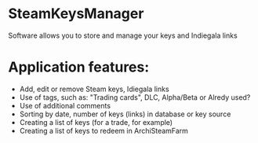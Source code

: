 # SteamKeysManager
Software allows you to store and manage your keys and Indiegala links

# Application features:
* Add, edit or remove Steam keys, Idiegala links
* Use of tags, such as: "Trading cards", DLC, Alpha/Beta or Alredy used?
* Use of additional comments 
* Sorting by date, number of keys (links) in database or key source
* Creating a list of keys (for a trade, for example)
* Creating a list of keys to redeem in ArchiSteamFarm
